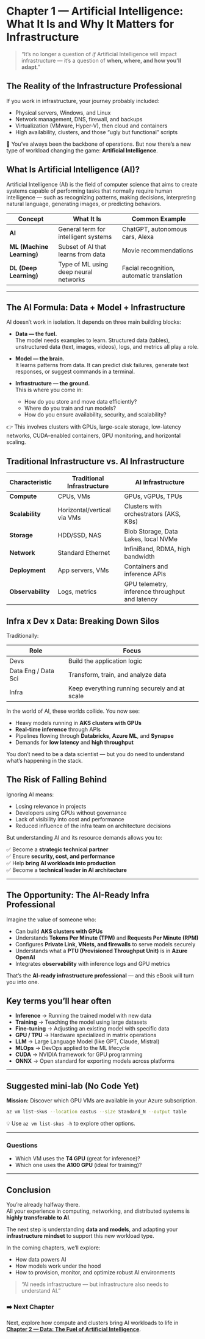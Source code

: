 # Chapter 1 — Artificial Intelligence: What It Is and Why It Matters for Infrastructure

> “It’s no longer a question of *if* Artificial Intelligence will impact infrastructure — it’s a question of **when, where, and how you’ll adapt**.”

## The Reality of the Infrastructure Professional

If you work in infrastructure, your journey probably included:

- Physical servers, Windows, and Linux  
- Network management, DNS, firewall, and backups  
- Virtualization (VMware, Hyper-V), then cloud and containers  
- High availability, clusters, and those “ugly but functional” scripts  

🔌 You’ve always been the backbone of operations. But now there’s a new type of workload changing the game: **Artificial Intelligence**.

## What Is Artificial Intelligence (AI)?

Artificial Intelligence (AI) is the field of computer science that aims to create systems capable of performing tasks that normally require human intelligence — such as recognizing patterns, making decisions, interpreting natural language, generating images, or predicting behaviors.

| Concept | What It Is | Common Example |
|----------|-------------|----------------|
| **AI** | General term for intelligent systems | ChatGPT, autonomous cars, Alexa |
| **ML (Machine Learning)** | Subset of AI that learns from data | Movie recommendations |
| **DL (Deep Learning)** | Type of ML using deep neural networks | Facial recognition, automatic translation |

---

## The AI Formula: Data + Model + Infrastructure

AI doesn’t work in isolation. It depends on three main building blocks:

- **Data — the fuel.**  
  The model needs examples to learn. Structured data (tables), unstructured data (text, images, videos), logs, and metrics all play a role.

- **Model — the brain.**  
  It learns patterns from data. It can predict disk failures, generate text responses, or suggest commands in a terminal.

- **Infrastructure — the ground.**  
  This is where you come in:  
  - How do you store and move data efficiently?  
  - Where do you train and run models?  
  - How do you ensure availability, security, and scalability?

👉 This involves clusters with GPUs, large-scale storage, low-latency networks, CUDA-enabled containers, GPU monitoring, and horizontal scaling.


## Traditional Infrastructure vs. AI Infrastructure

| Characteristic | Traditional Infrastructure | AI Infrastructure |
|----------------|-----------------------------|-------------------|
| **Compute** | CPUs, VMs | GPUs, vGPUs, TPUs |
| **Scalability** | Horizontal/vertical via VMs | Clusters with orchestrators (AKS, K8s) |
| **Storage** | HDD/SSD, NAS | Blob Storage, Data Lakes, local NVMe |
| **Network** | Standard Ethernet | InfiniBand, RDMA, high bandwidth |
| **Deployment** | App servers, VMs | Containers and inference APIs |
| **Observability** | Logs, metrics | GPU telemetry, inference throughput and latency |

## Infra x Dev x Data: Breaking Down Silos

Traditionally:

| Role | Focus |
|------|--------|
| Devs | Build the application logic |
| Data Eng / Data Sci | Transform, train, and analyze data |
| Infra | Keep everything running securely and at scale |

In the world of AI, these worlds collide. You now see:

- Heavy models running in **AKS clusters with GPUs**  
- **Real-time inference** through APIs  
- Pipelines flowing through **Databricks**, **Azure ML**, and **Synapse**  
- Demands for **low latency** and **high throughput**

You don’t need to be a data scientist — but you do need to understand what’s happening in the stack.

## The Risk of Falling Behind

Ignoring AI means:

- Losing relevance in projects  
- Developers using GPUs without governance  
- Lack of visibility into cost and performance  
- Reduced influence of the infra team on architecture decisions  

But understanding AI and its resource demands allows you to:

✅ Become a **strategic technical partner**  
✅ Ensure **security, cost, and performance**  
✅ Help **bring AI workloads into production**  
✅ Become a **technical leader in AI architecture**

---

## The Opportunity: The AI-Ready Infra Professional

Imagine the value of someone who:

- Can build **AKS clusters with GPUs**  
- Understands **Tokens Per Minute (TPM)** and **Requests Per Minute (RPM)**  
- Configures **Private Link, VNets, and firewalls** to serve models securely  
- Understands what a **PTU (Provisioned Throughput Unit)** is in **Azure OpenAI**  
- Integrates **observability** with inference logs and GPU metrics  

That’s the **AI-ready infrastructure professional** — and this eBook will turn you into one.


## Key terms you’ll hear often

- **Inference** → Running the trained model with new data  
- **Training** → Teaching the model using large datasets  
- **Fine-tuning** → Adjusting an existing model with specific data  
- **GPU / TPU** → Hardware specialized in matrix operations  
- **LLM** → Large Language Model (like GPT, Claude, Mistral)  
- **MLOps** → DevOps applied to the ML lifecycle  
- **CUDA** → NVIDIA framework for GPU programming  
- **ONNX** → Open standard for exporting models across platforms  

---

## Suggested mini-lab (No Code Yet)

**Mission:** Discover which GPU VMs are available in your Azure subscription.

```bash
az vm list-skus --location eastus --size Standard_N --output table
```

💡 Use `az vm list-skus -h` to explore other options.

---

### Questions

- Which VM uses the **T4 GPU** (great for inference)?  
- Which one uses the **A100 GPU** (ideal for training)?

---

## Conclusion

You’re already halfway there.  
All your experience in computing, networking, and distributed systems is **highly transferable to AI**.

The next step is understanding **data and models**, and adapting your **infrastructure mindset** to support this new workload type.

In the coming chapters, we’ll explore:

- How data powers AI  
- How models work under the hood  
- How to provision, monitor, and optimize robust AI environments  

> “AI needs infrastructure — but infrastructure also needs to understand AI.”

### ➡️ Next Chapter

Next, explore how compute and clusters bring AI workloads to life in [**Chapter 2 — Data: The Fuel of Artificial Intelligence**](02-data.md).
